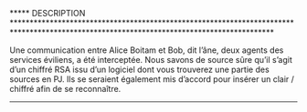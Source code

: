 ***** DESCRIPTION *****************************************************************************************************************************************

Une communication entre Alice Boitam et Bob, dit l’âne, deux agents des services éviliens, a été interceptée. Nous savons de source sûre qu’il s’agit d’un chiffré RSA issu d’un logiciel dont vous trouverez une partie des sources en PJ.
Ils se seraient également mis d’accord pour insérer un clair / chiffré afin de se reconnaître.
***************************************************************************************************************************************************************************
